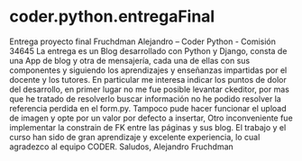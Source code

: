 # coder.python.entregaFinal
Entrega proyecto final Fruchdman Alejandro – Coder Python - Comisión 34645
La entrega es un Blog desarrollado con Python y Django, consta de una App de blog y otra de mensajería, cada una de ellas con sus componentes y siguiendo los aprendizajes y enseñanzas impartidas por el docente y los tutores.
En particular me interesa indicar los puntos de dolor del desarrollo, en primer lugar no me fue posible levantar ckeditor, por mas que he tratado de resolverlo buscar información no he podido resolver la referencia perdida en el form.py. Tampoco pude hacer funcionar el upload de imagen y opte por un valor por defecto a insertar, Otro inconveniente fue implementar la constrain de FK entre las páginas y sus blog.
El trabajo y el curso han sido de gran aprendizaje y excelente experiencia, lo cual agradezco al equipo CODER.
Saludos, Alejandro Fruchdman
